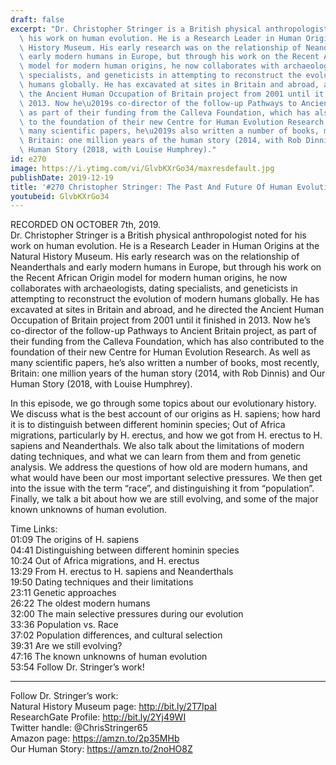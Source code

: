 ```yaml
---
draft: false
excerpt: "Dr. Christopher Stringer is a British physical anthropologist noted for\
  \ his work on human evolution. He is a Research Leader in Human Origins at the Natural\
  \ History Museum. His early research was on the relationship of Neanderthals and\
  \ early modern humans in Europe, but through his work on the Recent African Origin\
  \ model for modern human origins, he now collaborates with archaeologists, dating\
  \ specialists, and geneticists in attempting to reconstruct the evolution of modern\
  \ humans globally. He has excavated at sites in Britain and abroad, and he directed\
  \ the Ancient Human Occupation of Britain project from 2001 until it finished in\
  \ 2013. Now he\u2019s co-director of the follow-up Pathways to Ancient Britain project,\
  \ as part of their funding from the Calleva Foundation, which has also contributed\
  \ to the foundation of their new Centre for Human Evolution Research. As well as\
  \ many scientific papers, he\u2019s also written a number of books, most recently,\
  \ Britain: one million years of the human story (2014, with Rob Dinnis) and Our\
  \ Human Story (2018, with Louise Humphrey)."
id: e270
image: https://i.ytimg.com/vi/GlvbKXrGo34/maxresdefault.jpg
publishDate: 2019-12-19
title: '#270 Christopher Stringer: The Past And Future Of Human Evolution'
youtubeid: GlvbKXrGo34
---
```

RECORDED ON OCTOBER 7th, 2019.  
Dr. Christopher Stringer is a British physical anthropologist noted for his work on human evolution. He is a Research Leader in Human Origins at the Natural History Museum. His early research was on the relationship of Neanderthals and early modern humans in Europe, but through his work on the Recent African Origin model for modern human origins, he now collaborates with archaeologists, dating specialists, and geneticists in attempting to reconstruct the evolution of modern humans globally. He has excavated at sites in Britain and abroad, and he directed the Ancient Human Occupation of Britain project from 2001 until it finished in 2013. Now he’s co-director of the follow-up Pathways to Ancient Britain project, as part of their funding from the Calleva Foundation, which has also contributed to the foundation of their new Centre for Human Evolution Research. As well as many scientific papers, he’s also written a number of books, most recently, Britain: one million years of the human story (2014, with Rob Dinnis) and Our Human Story (2018, with Louise Humphrey).

In this episode, we go through some topics about our evolutionary history. We discuss what is the best account of our origins as H. sapiens; how hard it is to distinguish between different hominin species; Out of Africa migrations, particularly by H. erectus, and how we got from H. erectus to H. sapiens and Neanderthals. We also talk about the limitations of modern dating techniques, and what we can learn from them and from genetic analysis. We address the questions of how old are modern humans, and what would have been our most important selective pressures. We then get into the issue with the term “race”, and distinguishing it from “population”. Finally, we talk a bit about how we are still evolving, and some of the major known unknowns of human evolution.

Time Links:  
01:09  The origins of H. sapiens  
04:41  Distinguishing between different hominin species  
10:24  Out of Africa migrations, and H. erectus  
13:29  From H. erectus to H. sapiens and Neanderthals   
19:50  Dating techniques and their limitations  
23:11  Genetic approaches  
26:22  The oldest modern humans  
32:00  The main selective pressures during our evolution  
33:36  Population vs. Race  
37:02  Population differences, and cultural selection  
39:31  Are we still evolving?  
47:16  The known unknowns of human evolution  
53:54  Follow Dr. Stringer’s work!

---

Follow Dr. Stringer’s work:  
Natural History Museum page: http://bit.ly/2T7IpaI  
ResearchGate Profile: http://bit.ly/2Yj49WI  
Twitter handle: @ChrisStringer65  
Amazon page: https://amzn.to/2p35MHb  
Our Human Story: https://amzn.to/2noHO8Z
